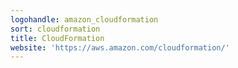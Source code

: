 ```yaml
---
logohandle: amazon_cloudformation
sort: cloudformation
title: CloudFormation
website: 'https://aws.amazon.com/cloudformation/'
---
```

